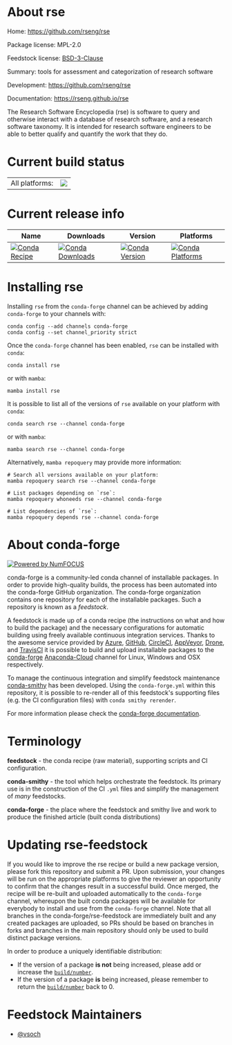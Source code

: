 About rse
=========

Home: https://github.com/rseng/rse

Package license: MPL-2.0

Feedstock license: [BSD-3-Clause](https://github.com/conda-forge/rse-feedstock/blob/main/LICENSE.txt)

Summary: tools for assessment and categorization of research software

Development: https://github.com/rseng/rse

Documentation: https://rseng.github.io/rse

The Research Software Encyclopedia (rse) is software to query and otherwise interact
with a database of research software, and a research software taxonomy. It is intended
for research software engineers to be able to better qualify and quantify the work that they do.


Current build status
====================


<table><tr><td>All platforms:</td>
    <td>
      <a href="https://dev.azure.com/conda-forge/feedstock-builds/_build/latest?definitionId=11097&branchName=main">
        <img src="https://dev.azure.com/conda-forge/feedstock-builds/_apis/build/status/rse-feedstock?branchName=main">
      </a>
    </td>
  </tr>
</table>

Current release info
====================

| Name | Downloads | Version | Platforms |
| --- | --- | --- | --- |
| [![Conda Recipe](https://img.shields.io/badge/recipe-rse-green.svg)](https://anaconda.org/conda-forge/rse) | [![Conda Downloads](https://img.shields.io/conda/dn/conda-forge/rse.svg)](https://anaconda.org/conda-forge/rse) | [![Conda Version](https://img.shields.io/conda/vn/conda-forge/rse.svg)](https://anaconda.org/conda-forge/rse) | [![Conda Platforms](https://img.shields.io/conda/pn/conda-forge/rse.svg)](https://anaconda.org/conda-forge/rse) |

Installing rse
==============

Installing `rse` from the `conda-forge` channel can be achieved by adding `conda-forge` to your channels with:

```
conda config --add channels conda-forge
conda config --set channel_priority strict
```

Once the `conda-forge` channel has been enabled, `rse` can be installed with `conda`:

```
conda install rse
```

or with `mamba`:

```
mamba install rse
```

It is possible to list all of the versions of `rse` available on your platform with `conda`:

```
conda search rse --channel conda-forge
```

or with `mamba`:

```
mamba search rse --channel conda-forge
```

Alternatively, `mamba repoquery` may provide more information:

```
# Search all versions available on your platform:
mamba repoquery search rse --channel conda-forge

# List packages depending on `rse`:
mamba repoquery whoneeds rse --channel conda-forge

# List dependencies of `rse`:
mamba repoquery depends rse --channel conda-forge
```


About conda-forge
=================

[![Powered by
NumFOCUS](https://img.shields.io/badge/powered%20by-NumFOCUS-orange.svg?style=flat&colorA=E1523D&colorB=007D8A)](https://numfocus.org)

conda-forge is a community-led conda channel of installable packages.
In order to provide high-quality builds, the process has been automated into the
conda-forge GitHub organization. The conda-forge organization contains one repository
for each of the installable packages. Such a repository is known as a *feedstock*.

A feedstock is made up of a conda recipe (the instructions on what and how to build
the package) and the necessary configurations for automatic building using freely
available continuous integration services. Thanks to the awesome service provided by
[Azure](https://azure.microsoft.com/en-us/services/devops/), [GitHub](https://github.com/),
[CircleCI](https://circleci.com/), [AppVeyor](https://www.appveyor.com/),
[Drone](https://cloud.drone.io/welcome), and [TravisCI](https://travis-ci.com/)
it is possible to build and upload installable packages to the
[conda-forge](https://anaconda.org/conda-forge) [Anaconda-Cloud](https://anaconda.org/)
channel for Linux, Windows and OSX respectively.

To manage the continuous integration and simplify feedstock maintenance
[conda-smithy](https://github.com/conda-forge/conda-smithy) has been developed.
Using the ``conda-forge.yml`` within this repository, it is possible to re-render all of
this feedstock's supporting files (e.g. the CI configuration files) with ``conda smithy rerender``.

For more information please check the [conda-forge documentation](https://conda-forge.org/docs/).

Terminology
===========

**feedstock** - the conda recipe (raw material), supporting scripts and CI configuration.

**conda-smithy** - the tool which helps orchestrate the feedstock.
                   Its primary use is in the construction of the CI ``.yml`` files
                   and simplify the management of *many* feedstocks.

**conda-forge** - the place where the feedstock and smithy live and work to
                  produce the finished article (built conda distributions)


Updating rse-feedstock
======================

If you would like to improve the rse recipe or build a new
package version, please fork this repository and submit a PR. Upon submission,
your changes will be run on the appropriate platforms to give the reviewer an
opportunity to confirm that the changes result in a successful build. Once
merged, the recipe will be re-built and uploaded automatically to the
`conda-forge` channel, whereupon the built conda packages will be available for
everybody to install and use from the `conda-forge` channel.
Note that all branches in the conda-forge/rse-feedstock are
immediately built and any created packages are uploaded, so PRs should be based
on branches in forks and branches in the main repository should only be used to
build distinct package versions.

In order to produce a uniquely identifiable distribution:
 * If the version of a package **is not** being increased, please add or increase
   the [``build/number``](https://docs.conda.io/projects/conda-build/en/latest/resources/define-metadata.html#build-number-and-string).
 * If the version of a package **is** being increased, please remember to return
   the [``build/number``](https://docs.conda.io/projects/conda-build/en/latest/resources/define-metadata.html#build-number-and-string)
   back to 0.

Feedstock Maintainers
=====================

* [@vsoch](https://github.com/vsoch/)


